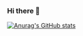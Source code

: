 ### Hi there 👋

[![Anurag's GitHub stats](https://github-readme-stats.vercel.app/api?username=marko-ctrl&theme=yeblu)](https://github.com/anuraghazra/github-readme-stats)
<!--
**MarKo-ctrl/MarKo-ctrl** is a ✨ _special_ ✨ repository because its `README.md` (this file) appears on your GitHub profile.

Here are some ideas to get you started:

- 🔭 I’m currently working on ...
- 🌱 I’m currently learning ...
- 👯 I’m looking to collaborate on ...
- 🤔 I’m looking for help with ...
- 💬 Ask me about ...
- 📫 How to reach me: ...
- 😄 Pronouns: ...
- ⚡ Fun fact: ...
-->
